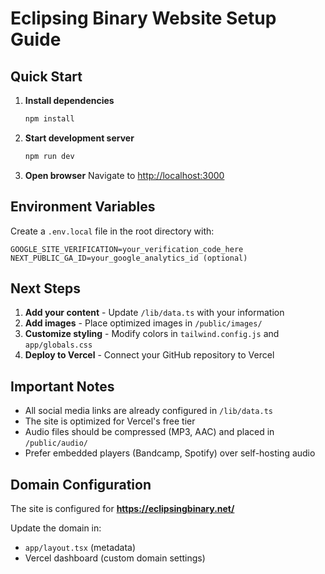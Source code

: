 # Eclipsing Binary Website Setup Guide

## Quick Start

1. **Install dependencies**
   ```bash
   npm install
   ```

2. **Start development server**
   ```bash
   npm run dev
   ```

3. **Open browser**
   Navigate to [http://localhost:3000](http://localhost:3000)

## Environment Variables

Create a `.env.local` file in the root directory with:

```
GOOGLE_SITE_VERIFICATION=your_verification_code_here
NEXT_PUBLIC_GA_ID=your_google_analytics_id (optional)
```

## Next Steps

1. **Add your content** - Update `/lib/data.ts` with your information
2. **Add images** - Place optimized images in `/public/images/`
3. **Customize styling** - Modify colors in `tailwind.config.js` and `app/globals.css`
4. **Deploy to Vercel** - Connect your GitHub repository to Vercel

## Important Notes

- All social media links are already configured in `/lib/data.ts`
- The site is optimized for Vercel's free tier
- Audio files should be compressed (MP3, AAC) and placed in `/public/audio/`
- Prefer embedded players (Bandcamp, Spotify) over self-hosting audio

## Domain Configuration

The site is configured for **https://eclipsingbinary.net/**

Update the domain in:
- `app/layout.tsx` (metadata)
- Vercel dashboard (custom domain settings) 